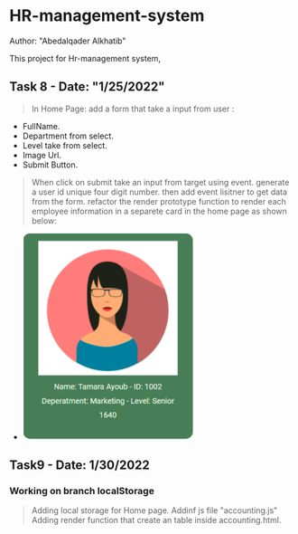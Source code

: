 # HR-management-system

Author: "Abedalqader Alkhatib"

This project for Hr-management system,

## Task 8 - Date: "1/25/2022"

> In Home Page: add a form that take a input from user :

- FullName.
- Department from select.
- Level take from select.
- Image Url.
- Submit Button.

> When click on submit take an input from target using event.
> generate a user id unique four digit number.
> then add event lisitner to get data from the form.
> refactor the render prototype function to render each employee information in a separete card in the home page as shown below:

- ![''](./CSS/images/card.png)

## Task9 - Date: 1/30/2022

### Working on branch localStorage

>Adding local storage for Home page.
>Addinf js file "accounting.js"
>Adding render function that create an table inside accounting.html.
